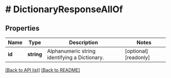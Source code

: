 # # DictionaryResponseAllOf

## Properties

Name | Type | Description | Notes
------------ | ------------- | ------------- | -------------
**id** | **string** | Alphanumeric string identifying a Dictionary. | [optional] [readonly]

[[Back to API list]](../../README.md#endpoints) [[Back to README]](../../README.md)
